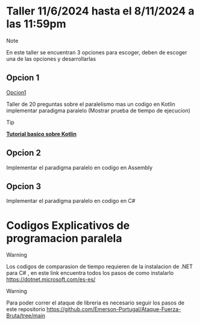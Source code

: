 # Taller 11/6/2024 hasta el 8/11/2024 a las 11:59pm

>[!NOTE]
>En este taller se encuentran 3 opciones para escoger, deben de escoger una de las opciones y desarrollarlas

## Opcion 1

[Opcion1](taller-paralelismo/opcion-1)

Taller de 20 preguntas sobre el paralelismo mas un codigo en Kotlin implementar paradigma paralelo (Mostrar prueba de tiempo de ejecucion)

>[!TIP]
>[**Tutorial basico sobre Kotlin**](https://learnxinyminutes.com/docs/es-es/kotlin-es/)

## Opcion 2

Implementar el paradigma paralelo en codigo en Assembly

## Opcion 3

Implementar el paradigma paralelo en codigo en C#

# Codigos Explicativos de programacion paralela

> [!WARNING]
> Los codigos de comparasion de tiempo requieren de la instalacion de .NET para C# , en este link encuentra todos los pasos de como instalarlo https://dotnet.microsoft.com/es-es/

> [!WARNING]
> Para poder correr el ataque de libreria es necesario seguir los pasos de este repositorio https://github.com/Emerson-Portugal/Ataque-Fuerza-Bruta/tree/main

